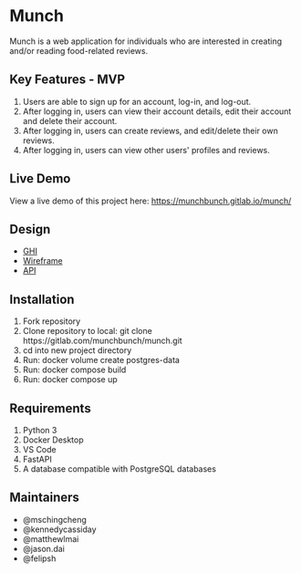 # Munch

Munch is a web application for individuals who are interested in creating and/or reading food-related reviews.

## Key Features - MVP

1. Users are able to sign up for an account, log-in, and log-out.
2. After logging in, users can view their account details, edit their account and delete their account.
3. After logging in, users can create reviews, and edit/delete their own reviews.
4. After logging in, users can view other users' profiles and reviews.

## Live Demo

View a live demo of this project here: https://munchbunch.gitlab.io/munch/

## Design

- [GHI](docs/ghi.md)
- [Wireframe](docs/wireframe.md)
- [API](docs/api.md)

## Installation

1. Fork repository
2. Clone repository to local: git clone https://<span></span>gitlab.com/munchbunch/munch.git
3. cd into new project directory
4. Run: docker volume create postgres-data
5. Run: docker compose build
6. Run: docker compose up

## Requirements

1. Python 3
2. Docker Desktop
3. VS Code
4. FastAPI
5. A database compatible with PostgreSQL databases

## Maintainers

- @mschingcheng
- @kennedycassiday
- @matthewlmai
- @jason.dai
- @felipsh
